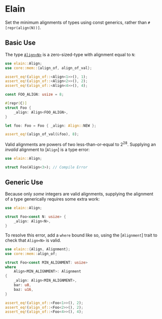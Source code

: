 # Elain

Set the minimum alignments of types using const generics, rather
than `#[repr(align(N))]`.

## Basic Use
The type [`Align<N>`](Align) is a zero-sized-type with alignment
equal to `N`:
```rust
use elain::Align;
use core::mem::{align_of, align_of_val};

assert_eq!(align_of::<Align<1>>(), 1);
assert_eq!(align_of::<Align<2>>(), 2);
assert_eq!(align_of::<Align<4>>(), 4);

const FOO_ALIGN: usize = 8;

#[repr(C)]
struct Foo {
    _align: Align<FOO_ALIGN>,
}

let foo: Foo = Foo { _align: Align::NEW };

assert_eq!(align_of_val(&foo), 8);
```

Valid alignments are powers of two less-than-or-equal to 2<sup>28</sup>.
Supplying an *invalid* alignment to [`Align`] is a type error:
```rust
use elain::Align;

struct Foo(Align<3>); // Compile Error
```

## Generic Use
Because only *some* integers are valid alignments, supplying the
alignment of a type generically requires some extra work:
```rust
use elain::Align;

struct Foo<const N: usize> {
    _align: Align<N>,
}
```
To resolve this error, add a `where` bound like so, using the
[`Alignment`] trait to check that `Align<N>` is valid.

```rust
use elain::{Align, Alignment};
use core::mem::align_of;

struct Foo<const MIN_ALIGNMENT: usize>
where
    Align<MIN_ALIGNMENT>: Alignment
{
    _align: Align<MIN_ALIGNMENT>,
    bar: u8,
    baz: u16,
}

assert_eq!(align_of::<Foo<1>>(), 2);
assert_eq!(align_of::<Foo<2>>(), 2);
assert_eq!(align_of::<Foo<4>>(), 4);
``` 